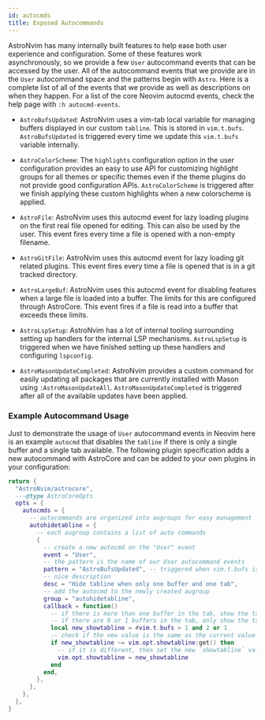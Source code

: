 ```yaml
---
id: autocmds
title: Exposed Autocommands
---
```


AstroNvim has many internally built features to help ease both user experience
and configuration. Some of these features work asynchronously, so we provide a
few `User` autocommand events that can be accessed by the user. All of the
autocommand events that we provide are in the `User` autocommand space and the
patterns begin with `Astro`. Here is a complete list of all of the events that
we provide as well as descriptions on when they happen. For a list of the core
Neovim autocmd events, check the help page with `:h autocmd-events`.

- `AstroBufsUpdated`: AstroNvim uses a vim-tab local variable for managing
  buffers displayed in our custom `tabline`. This is stored in `vim.t.bufs`.
  `AstroBufsUpdated` is triggered every time we update this `vim.t.bufs`
  variable internally.

- `AstroColorScheme`: The `highlights` configuration option in the user
  configuration provides an easy to use API for customizing highlight groups
  for all themes or specific themes even if the theme plugins do not provide
  good configuration APIs. `AstroColorScheme` is triggered after we finish
  applying these custom highlights when a new colorscheme is applied.

- `AstroFile`: AstroNvim uses this autocmd event for lazy loading plugins
  on the first real file opened for editing. This can also be used by the user.
  This event fires every time a file is opened with a non-empty filename.

- `AstroGitFile`: AstroNvim uses this autocmd event for lazy loading git related
  plugins. This event fires every time a file is opened that is in a git tracked
  directory.

- `AstroLargeBuf`: AstroNvim uses this autocmd event for disabling features when
  a large file is loaded into a buffer. The limits for this are configured through
  AstroCore. This event fires if a file is read into a buffer that exceeds these
  limits.

- `AstroLspSetup`: AstroNvim has a lot of internal tooling surrounding setting
  up handlers for the internal LSP mechanisms. `AstroLspSetup` is triggered when
  we have finished setting up these handlers and configuring `lspconfig`.

- `AstroMasonUpdateCompleted`: AstroNvim provides a custom command for easily
  updating all packages that are currently installed with Mason using
  `:AstroMasonUpdateAll`. `AstroMasonUpdateCompleted` is triggered after all of the
  available updates have been applied.

### Example Autocommand Usage

Just to demonstrate the usage of `User` autocommand events in Neovim here is an
example `autocmd` that disables the `tabline` if there is only a single buffer
and a single tab available. The following plugin specification adds a new
autocommand with AstroCore and can be added to your own plugins in your
configuration:

```lua title="lua/plugins/astrocore.lua"
return {
  "AstroNvim/astrocore",
  ---@type AstroCoreOpts
  opts = {
    autocmds = {
      -- autocommands are organized into augroups for easy management
      autohidetabline = {
        -- each augroup contains a list of auto commands
        {
          -- create a new autocmd on the "User" event
          event = "User",
          -- the pattern is the name of our User autocommand events
          pattern = "AstroBufsUpdated", -- triggered when vim.t.bufs is updated
          -- nice description
          desc = "Hide tabline when only one buffer and one tab",
          -- add the autocmd to the newly created augroup
          group = "autohidetabline",
          callback = function()
            -- if there is more than one buffer in the tab, show the tabline
            -- if there are 0 or 1 buffers in the tab, only show the tabline if there is more than one vim tab
            local new_showtabline = #vim.t.bufs > 1 and 2 or 1
            -- check if the new value is the same as the current value
            if new_showtabline ~= vim.opt.showtabline:get() then
              -- if it is different, then set the new `showtabline` value
              vim.opt.showtabline = new_showtabline
            end
          end,
        },
      },
    },
  },
}
```
